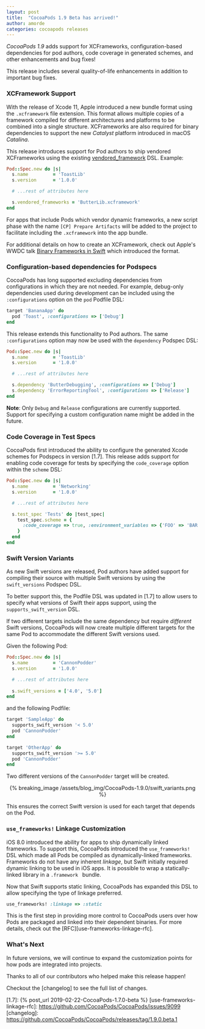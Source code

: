 ```yaml
---
layout: post
title:  "CocoaPods 1.9 Beta has arrived!"
author: amorde
categories: cocoapods releases
---
```


_CocoaPods 1.9_ adds support for XCFrameworks, configuration-based dependencies for pod authors, code coverage in generated schemes, and other enhancements and bug fixes!

<!-- more -->

This release includes several quality-of-life enhancements in addition to important bug fixes.

### XCFramework Support

With the release of Xcode 11, Apple introduced a new bundle format using the `.xcframework` file extension. This format allows multiple copies of a framework compiled for different architectures and platforms to be combined into a single structure. XCFrameworks are also required for binary dependencies to support the new _Catalyst_ platform introduced in macOS _Catalina_.

This release introduces support for Pod authors to ship vendored XCFrameworks using the existing [vendored_framework](https://guides.cocoapods.org/syntax/podspec.html#vendored_frameworks) DSL. Example:

```ruby
Pod::Spec.new do |s|
  s.name         = 'ToastLib'
  s.version      = '1.0.0'

  # ...rest of attributes here

  s.vendored_frameworks = 'ButterLib.xcframework'
end
```

For apps that include Pods which vendor dynamic frameworks, a new script phase with the name `[CP] Prepare Artifacts` will be added to the project to facilitate including the `.xcframework` into the app bundle.

For additional details on how to create an XCFramework, check out Apple's WWDC talk [Binary Frameworks in Swift](https://developer.apple.com/videos/play/wwdc2019/416/) which introduced the format.

### Configuration-based dependencies for Podspecs

CocoaPods has long supported excluding dependencies from configurations in which they are not needed. For example, debug-only dependencies used during development can be included using the `:configurations` option on the `pod` Podfile DSL:

```ruby
target 'BananaApp' do
  pod 'Toast', :configurations => ['Debug']
end
```

This release extends this functionality to Pod authors. The same `:configurations` option may now be used with the `dependency` Podspec DSL:

```ruby
Pod::Spec.new do |s|
  s.name         = 'ToastLib'
  s.version      = '1.0.0'

  # ...rest of attributes here

  s.dependency 'ButterDebugging', :configurations => ['Debug']
  s.dependency 'ErrorReportingTool', :configurations => ['Release']
end
```

**Note**: Only `Debug` and `Release` configurations are currently supported. Support for specifying a custom configuration name might be added in the future. 

### Code Coverage in Test Specs

CocoaPods first introduced the ability to configure the generated Xcode schemes for Podspecs in version [1.7]. This release adds support for enabling code coverage for tests by specifying the `code_coverage` option within the `scheme` DSL:

```ruby
Pod::Spec.new do |s|
  s.name         = 'Networking'
  s.version      = '1.0.0'

  # ...rest of attributes here

  s.test_spec 'Tests' do |test_spec|
    test_spec.scheme = {
      :code_coverage => true, :environment_variables => {'FOO' => 'BAR' }
    }
  end
end
```

### Swift Version Variants

As new Swift versions are released, Pod authors have added support for compiling their source with multiple Swift versions by using the `swift_versions` Podspec DSL.

To better support this, the Podfile DSL was updated in [1.7] to allow users to specify what versions of Swift their apps support, using the `supports_swift_version` DSL.

If two different targets include the same dependency but require _different_ Swift versions, CocoaPods will now create multiple different targets for the same Pod to accommodate the different Swift versions used.

Given the following Pod:

```ruby
Pod::Spec.new do |s|
  s.name         = 'CannonPodder'
  s.version      = '1.0.0'

  # ...rest of attributes here
  
  s.swift_versions = ['4.0', '5.0']
end
```

and the following Podfile:

```ruby
target 'SampleApp' do
  supports_swift_version '< 5.0'
  pod 'CannonPodder'
end

target 'OtherApp' do
  supports_swift_version '>= 5.0'
  pod 'CannonPodder'
end
```

Two different versions of the `CannonPodder` target will be created.

<center>
{% breaking_image /assets/blog_img/CocoaPods-1.9.0/swift_variants.png %}
</center>

This ensures the correct Swift version is used for each target that depends on the Pod.

### `use_frameworks!` Linkage Customization

iOS 8.0 introduced the ability for apps to ship dynamically linked frameworks. To support this, CocoaPods introduced the `use_frameworks!` DSL which made all Pods be compiled as dynamically-linked frameworks. Frameworks do not have any inherent _linkage_, but Swift initially required dynamic linking to be used in iOS apps. It is possible to wrap a statically-linked library in a `.framework ` bundle.

Now that Swift supports static linking, CocoaPods has expanded this DSL to allow specifying the type of linkage preferred.

```ruby
use_frameworks! :linkage => :static
```

This is the first step in providing more control to CocoaPods users over how Pods are packaged and linked into their dependent binaries. For more details, check out the [RFC][use-frameworks-linkage-rfc].

### What's Next

In future versions, we will continue to expand the customization points for how pods are integrated into projects.

Thanks to all of our contributors who helped make this release happen!

Checkout the [changelog] to see the full list of changes.

[1.7]: {% post_url 2019-02-22-CocoaPods-1.7.0-beta %}
[use-frameworks-linkage-rfc]: https://github.com/CocoaPods/CocoaPods/issues/9099
[changelog]: https://github.com/CocoaPods/CocoaPods/releases/tag/1.9.0.beta.1